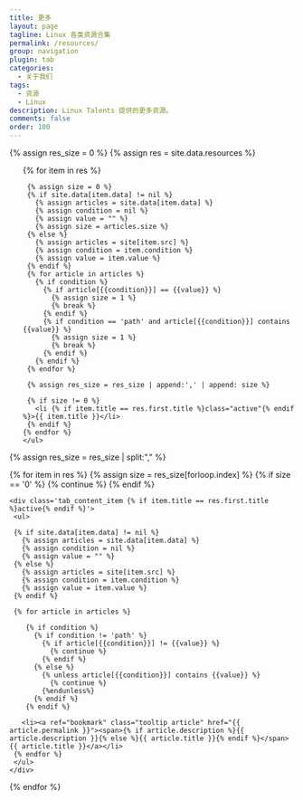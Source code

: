 ```yaml
---
title: 更多
layout: page
tagline: Linux 各类资源合集
permalink: /resources/
group: navigation
plugin: tab
categories:
  - 关于我们
tags:
  - 资源
  - Linux
description: Linux Talents 提供的更多资源。
comments: false
order: 100
---
```


{% assign res_size = 0 %}
{% assign res = site.data.resources %}
<div id="tab" class="tab_mouseover">
  <div class="tab_header">
    <ul>
    {% for item in res %}

     {% assign size = 0 %}
     {% if site.data[item.data] != nil %}
       {% assign articles = site.data[item.data] %}
       {% assign condition = nil %}
       {% assign value = "" %}
       {% assign size = articles.size %}
     {% else %}
       {% assign articles = site[item.src] %}
       {% assign condition = item.condition %}
       {% assign value = item.value %}
     {% endif %}
     {% for article in articles %}
       {% if condition %}
         {% if article[{{condition}}] == {{value}} %}
           {% assign size = 1 %}
           {% break %}
         {% endif %}
         {% if condition == 'path' and article[{{condition}}] contains {{value}} %}
           {% assign size = 1 %}
           {% break %}
         {% endif %}
       {% endif %}
     {% endfor %}

     {% assign res_size = res_size | append:',' | append: size %}

     {% if size != 0 %}
       <li {% if item.title == res.first.title %}class="active"{% endif %}>{{ item.title }}</li>
     {% endif %}
    {% endfor %}
    </ul>
  </div>

  {% assign res_size = res_size | split:"," %}
  <div class="tab_content">
    {% for item in res %}
     {% assign size = res_size[forloop.index] %}
     {% if size == '0' %}
       {% continue %}
     {% endif %}

    <div class='tab_content_item {% if item.title == res.first.title %}active{% endif %}'>
     <ul>

     {% if site.data[item.data] != nil %}
       {% assign articles = site.data[item.data] %}
       {% assign condition = nil %}
       {% assign value = "" %}
     {% else %}
       {% assign articles = site[item.src] %}
       {% assign condition = item.condition %}
       {% assign value = item.value %}
     {% endif %}

     {% for article in articles %}

        {% if condition %}
          {% if condition != 'path' %}
            {% if article[{{condition}}] != {{value}} %}
              {% continue %}
            {% endif %}
          {% else %}
            {% unless article[{{condition}}] contains {{value}} %}
              {% continue %}
            {%endunless%}
          {% endif %}
        {% endif %}

       <li><a ref="bookmark" class="tooltip article" href="{{ article.permalink }}"><span>{% if article.description %}{{ article.description }}{% else %}{{ article.title }}{% endif %}</span>{{ article.title }}</a></li>
     {% endfor %}
     </ul>
    </div>
   {% endfor %}
  </div>
</div>
